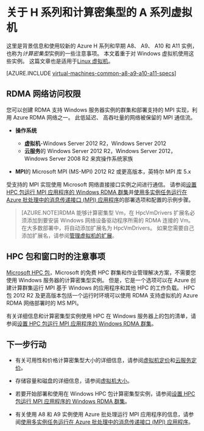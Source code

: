 <properties
 pageTitle="有关 windows 计算密集型 Vm |Microsoft Azure"
 description="获得背景信息和对于 Windows 虚拟机和云服务使用 Azure H 系列和 A8、 A9、 A10 和 A11 计算密集型大小注意事项"
 services="virtual-machines-windows, cloud-services"
 documentationCenter=""
 authors="dlepow"
 manager="timlt"
 editor=""
 tags="azure-resource-manager,azure-service-management"/>
<tags
ms.service="virtual-machines-windows"
 ms.devlang="na"
 ms.topic="article"
 ms.tgt_pltfrm="vm-windows"
 ms.workload="infrastructure-services"
 ms.date="09/21/2016"
 ms.author="danlep"/>

# <a name="about-h-series-and-compute-intensive-a-series-vms"></a>关于 H 系列和计算密集型的 A 系列虚拟机

这里是背景信息和使用较新的 Azure H 系列和早期 A8、 A9、 A10 和 A11 实例，也称为*计算密集型*实例的一些注意事项。 本文着重于对 Windows 虚拟机使用这些实例。 这篇文章也是适用于[Linux 虚拟机](virtual-machines-linux-a8-a9-a10-a11-specs.md)。


[AZURE.INCLUDE [virtual-machines-common-a8-a9-a10-a11-specs](../../includes/virtual-machines-common-a8-a9-a10-a11-specs.md)]

## <a name="access-to-the-rdma-network"></a>RDMA 网络访问权限

您可以创建 RDMA 支持 Windows 服务器实例的群集和部署支持的 MPI 实现，利用 Azure RDMA 网络之一。 此低延迟、 高吞吐量的网络被保留的 MPI 通信流。

* **操作系统**
    * **虚拟机**-Windows Server 2012 R2，Windows Server 2012
    * **云服务**的 Windows Server 2012 R2，Windows Server 2012，Windows Server 2008 R2 来宾操作系统家族

* **MPI**的 Microsoft MPI (MS-MPI) 2012 R2 或更高版本，英特尔 MPI 库 5.x

受支持的 MPI 实现使用 Microsoft 网络直接接口实例之间进行通信。 请参阅[设置 HPC 包运行 MPI 应用程序的 Windows RDMA 群集](virtual-machines-windows-classic-hpcpack-rdma-cluster.md)并[使用多实例任务运行在 Azure 批处理中的消息传递接口 (MPI) 应用程序](../batch/batch-mpi.md)的部署选项和配置的示例步骤。


>[AZURE.NOTE]RDMA 能够计算密集型 Vm，在 HpcVmDrivers 扩展名必须添加到要安装 Windows 网络设备驱动程序所需的 RDMA 连接的 Vm。 在大多数部署中，将自动添加扩展名为 HpcVmDrivers。 如果您需要自己添加扩展名，请参阅[管理虚拟机的扩展](virtual-machines-windows-classic-manage-extensions.md)。

## <a name="considerations-for-hpc-pack-and-windows"></a>HPC 包和窗口时的注意事项

[Microsoft HPC 包](https://technet.microsoft.com/library/jj899572.aspx)，Microsoft 的免费 HPC 群集和作业管理解决方案，不需要您使用 Windows 服务器的计算密集型实例。 但是，它是一个选项可以在 Azure 创建计算群集运行 MPI 基于 Windows 的应用程序和其他 HPC 的工作负载。 HPC 包 2012 R2 及更高版本包括一个运行时环境可以使用 RDMA 支持虚拟机的 Azure RDMA 网络部署时的 MS MPI。

有关详细信息和计算密集型实例使用 HPC 在 Windows 服务器上的包的清单，请参阅[设置 HPC 包运行 MPI 应用程序的 Windows RDMA 群集](virtual-machines-windows-classic-hpcpack-rdma-cluster.md)。




## <a name="next-steps"></a>下一步行动

* 有关可用性和价格计算密集型大小的详细信息，请参阅[虚拟机定价](https://azure.microsoft.com/pricing/details/virtual-machines/#Windows)和[云服务定价](https://azure.microsoft.com/pricing/details/cloud-services/)。

* 存储容量和磁盘的详细信息，请参阅[虚拟机大小](virtual-machines-linux-sizes.md)。

* 若要开始部署和使用在 Windows HPC 包计算密集型实例，请参阅[设置 HPC 包运行 MPI 应用程序的 Windows RDMA 群集](virtual-machines-windows-classic-hpcpack-rdma-cluster.md)。

* 有关使用 A8 和 A9 实例使用 Azure 批处理运行 MPI 应用程序的信息，请参阅[使用多实例任务运行在 Azure 批处理中的消息传递接口 (MPI) 应用程序](../batch/batch-mpi.md)。

